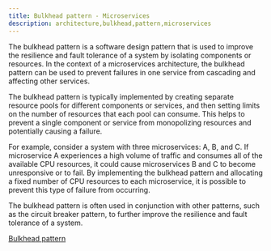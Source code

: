 ```yaml
---
title: Bulkhead pattern - Microservices
description: architecture,bulkhead,pattern,microservices
---
```


The bulkhead pattern is a software design pattern that is used to improve the resilience and fault tolerance of a system by isolating components or resources. In the context of a microservices architecture, the bulkhead pattern can be used to prevent failures in one service from cascading and affecting other services.

The bulkhead pattern is typically implemented by creating separate resource pools for different components or services, and then setting limits on the number of resources that each pool can consume. This helps to prevent a single component or service from monopolizing resources and potentially causing a failure.

For example, consider a system with three microservices: A, B, and C. If microservice A experiences a high volume of traffic and consumes all of the available CPU resources, it could cause microservices B and C to become unresponsive or to fail. By implementing the bulkhead pattern and allocating a fixed number of CPU resources to each microservice, it is possible to prevent this type of failure from occurring.

The bulkhead pattern is often used in conjunction with other patterns, such as the circuit breaker pattern, to further improve the resilience and fault tolerance of a system.

[Bulkhead pattern](https://docs.microsoft.com/en-us/azure/architecture/patterns/bulkhead "Bulkhead pattern")
